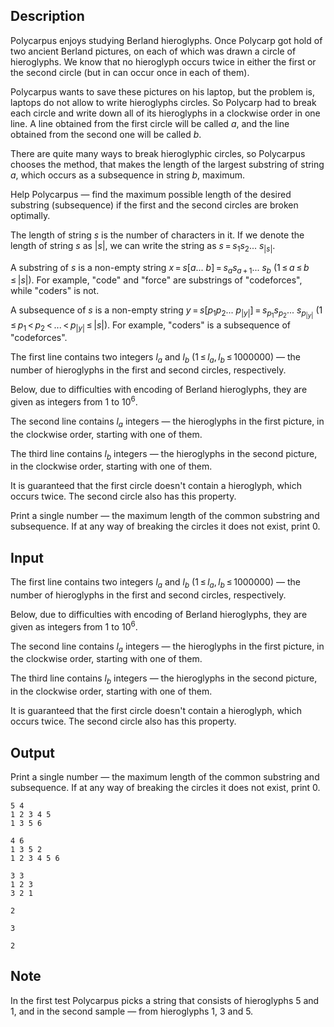 ## Description

<div><p>Polycarpus enjoys studying Berland hieroglyphs. Once Polycarp got hold of two ancient Berland pictures, on each of which was drawn a circle of hieroglyphs. We know that no hieroglyph occurs twice in either the first or the second circle (but in can occur once in each of them).</p><p>Polycarpus wants to save these pictures on his laptop, but the problem is, laptops do not allow to write hieroglyphs circles. So Polycarp had to break each circle and write down all of its hieroglyphs in a clockwise order in one line. A line obtained from the first circle will be called <span class="tex-span"><i>a</i></span>, and the line obtained from the second one will be called <span class="tex-span"><i>b</i></span>.</p><p>There are quite many ways to break hieroglyphic circles, so Polycarpus chooses the method, that makes the length of the largest substring of string <span class="tex-span"><i>a</i></span>, which occurs as a subsequence in string <span class="tex-span"><i>b</i></span>, maximum.</p><p>Help Polycarpus — find the maximum possible length of the desired substring (subsequence) if the first and the second circles are broken optimally.</p><p>The <span class="tex-font-style-it">length</span> of string <span class="tex-span"><i>s</i></span> is the number of characters in it. If we denote the length of string <span class="tex-span"><i>s</i></span> as <span class="tex-span">|<i>s</i>|</span>, we can write the string as <span class="tex-span"><i>s</i> = <i>s</i><sub class="lower-index">1</sub><i>s</i><sub class="lower-index">2</sub>... <i>s</i><sub class="lower-index">|<i>s</i>|</sub></span>.</p><p>A <span class="tex-font-style-it">substring</span> of <span class="tex-span"><i>s</i></span> is a non-empty string <span class="tex-span"><i>x</i> = <i>s</i>[<i>a</i>... <i>b</i>] = <i>s</i><sub class="lower-index"><i>a</i></sub><i>s</i><sub class="lower-index"><i>a</i> + 1</sub>... <i>s</i><sub class="lower-index"><i>b</i></sub></span> (<span class="tex-span">1 ≤ <i>a</i> ≤ <i>b</i> ≤ |<i>s</i>|</span>). For example, "<span class="tex-font-style-tt">code</span>" and "<span class="tex-font-style-tt">force</span>" are substrings of "<span class="tex-font-style-tt">codeforces</span>", while "<span class="tex-font-style-tt">coders</span>" is not. </p><p>A <span class="tex-font-style-it">subsequence</span> of <span class="tex-span"><i>s</i></span> is a non-empty string <span class="tex-span"><i>y</i> = <i>s</i>[<i>p</i><sub class="lower-index">1</sub><i>p</i><sub class="lower-index">2</sub>... <i>p</i><sub class="lower-index">|<i>y</i>|</sub>] = <i>s</i><sub class="lower-index"><i>p</i><sub class="lower-index">1</sub></sub><i>s</i><sub class="lower-index"><i>p</i><sub class="lower-index">2</sub></sub>... <i>s</i><sub class="lower-index"><i>p</i><sub class="lower-index">|<i>y</i>|</sub></sub></span> (<span class="tex-span">1 ≤ <i>p</i><sub class="lower-index">1</sub> &lt; <i>p</i><sub class="lower-index">2</sub> &lt; ... &lt; <i>p</i><sub class="lower-index">|<i>y</i>|</sub> ≤ |<i>s</i>|</span>). For example, "<span class="tex-font-style-tt">coders</span>" is a subsequence of "<span class="tex-font-style-tt">codeforces</span>".</p></div><div class="input-specification"><p>The first line contains two integers <span class="tex-span"><i>l</i><sub class="lower-index"><i>a</i></sub></span> and <span class="tex-span"><i>l</i><sub class="lower-index"><i>b</i></sub></span> (<span class="tex-span">1 ≤ <i>l</i><sub class="lower-index"><i>a</i></sub>, <i>l</i><sub class="lower-index"><i>b</i></sub> ≤ 1000000</span>) — the number of hieroglyphs in the first and second circles, respectively.</p><p>Below, due to difficulties with encoding of Berland hieroglyphs, they are given as integers from <span class="tex-span">1</span> to <span class="tex-span">10<sup class="upper-index">6</sup></span>.</p><p>The second line contains <span class="tex-span"><i>l</i><sub class="lower-index"><i>a</i></sub></span> integers — the hieroglyphs in the first picture, in the clockwise order, starting with one of them.</p><p>The third line contains <span class="tex-span"><i>l</i><sub class="lower-index"><i>b</i></sub></span> integers — the hieroglyphs in the second picture, in the clockwise order, starting with one of them.</p><p>It is guaranteed that the first circle doesn't contain a hieroglyph, which occurs twice. The second circle also has this property.</p></div><div class="output-specification"><p>Print a single number — the maximum length of the common substring and subsequence. If at any way of breaking the circles it does not exist, print <span class="tex-font-style-tt">0</span>.</p></div>

## Input

<p>The first line contains two integers <span class="tex-span"><i>l</i><sub class="lower-index"><i>a</i></sub></span> and <span class="tex-span"><i>l</i><sub class="lower-index"><i>b</i></sub></span> (<span class="tex-span">1 ≤ <i>l</i><sub class="lower-index"><i>a</i></sub>, <i>l</i><sub class="lower-index"><i>b</i></sub> ≤ 1000000</span>) — the number of hieroglyphs in the first and second circles, respectively.</p><p>Below, due to difficulties with encoding of Berland hieroglyphs, they are given as integers from <span class="tex-span">1</span> to <span class="tex-span">10<sup class="upper-index">6</sup></span>.</p><p>The second line contains <span class="tex-span"><i>l</i><sub class="lower-index"><i>a</i></sub></span> integers — the hieroglyphs in the first picture, in the clockwise order, starting with one of them.</p><p>The third line contains <span class="tex-span"><i>l</i><sub class="lower-index"><i>b</i></sub></span> integers — the hieroglyphs in the second picture, in the clockwise order, starting with one of them.</p><p>It is guaranteed that the first circle doesn't contain a hieroglyph, which occurs twice. The second circle also has this property.</p>

## Output

<p>Print a single number — the maximum length of the common substring and subsequence. If at any way of breaking the circles it does not exist, print <span class="tex-font-style-tt">0</span>.</p>





```input1
5 4
1 2 3 4 5
1 3 5 6

```




```input2
4 6
1 3 5 2
1 2 3 4 5 6

```




```input3
3 3
1 2 3
3 2 1

```




```output1
2

```




```output2
3

```




```output3
2

```



## Note

<p>In the first test Polycarpus picks a string that consists of hieroglyphs 5 and 1, and in the second sample — from hieroglyphs 1, 3 and 5.</p>
